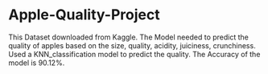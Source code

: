 # Apple-Quality-Project
This Dataset downloaded from Kaggle. The Model needed to predict the quality of apples based on the size, quality, acidity, juiciness, crunchiness. 
Used a KNN_classification model to predict the quality.
The Accuracy of the model is 90.12%.
